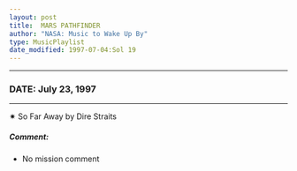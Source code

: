```yaml
---
layout: post
title:  MARS PATHFINDER
author: "NASA: Music to Wake Up By"
type: MusicPlaylist
date_modified: 1997-07-04:Sol 19
---
```


----
### DATE: July 23, 1997
----
✷ So Far Away by Dire Straits

##### Comment:
* No mission comment
